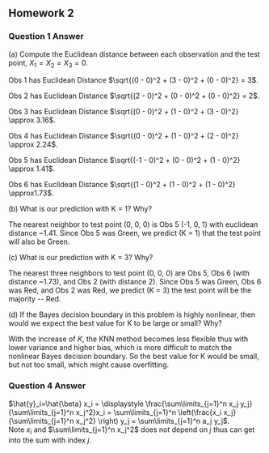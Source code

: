## Homework 2

### Question 1 Answer
(a) Compute the Euclidean distance between each observation and the test point, $X_1 = X_2 = X_3 = 0$.

Obs 1 has Euclidean Distance $\sqrt{(0 - 0)^2 + (3 - 0)^2 + (0 - 0)^2} = 3$.

Obs 2 has Euclidean Distance $\sqrt{(2 - 0)^2 + (0 - 0)^2 + (0 - 0)^2} = 2$.

Obs 3 has Euclidean Distance $\sqrt{(0 - 0)^2 + (1 - 0)^2 + (3 - 0)^2}  \approx 3.16$.

Obs 4 has Euclidean Distance $\sqrt{(0 - 0)^2 + (1 - 0)^2 + (2 - 0)^2}  \approx 2.24$.

Obs 5 has Euclidean Distance $\sqrt{(-1 - 0)^2 + (0 - 0)^2 + (1 - 0)^2} \approx 1.41$.

Obs 6 has Euclidean Distance $\sqrt{(1 - 0)^2 + (1 - 0)^2 + (1 - 0)^2}  \approx1.73$.

(b) What is our prediction with K = 1? Why?

The nearest neighbor to test point (0, 0, 0) is Obs 5 (-1, 0, 1) with euclidean distance ~1.41. Since Obs 5 was Green, we predict (K = 1) that the test point will also be Green.

(c) What is our prediction with K = 3? Why?

The nearest three neighbors to test point (0, 0, 0) are Obs 5, Obs 6 (with distance ~1.73), and Obs 2 (with distance 2). Since Obs 5 was Green, Obs 6 was Red, and Obs 2 was Red, we predict (K = 3) the test point will be the majority -- Red.

(d) If the Bayes decision boundary in this problem is highly nonlinear, then would we expect the best value for K to be large or small? Why?

With the increase of $K$, the KNN method becomes less flexible thus with lower variance and higher bias, which is more difficult to match the nonlinear Bayes decision boundary.  So the best value for K would be small, but not too small, which might cause overfitting.

### Question 4 Answer
$\hat{y}_i=\hat{\beta} x_i = \displaystyle \frac{\sum\limits_{j=1}^n x_j y_j}{\sum\limits_{j=1}^n x_j^2}x_i = \sum\limits_{j=1}^n \left(\frac{x_i x_j}{\sum\limits_{j=1}^n x_j^2} \right) y_j = \sum\limits_{j=1}^n  a_j y_j$. <br>
Note $x_i$ and $\sum\limits_{j=1}^n x_j^2$ does not depend on $j$ thus can get into the sum with index $j$.
